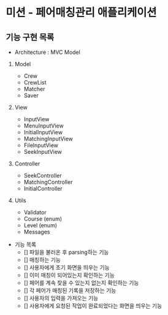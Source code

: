 # 미션 - 페어매칭관리 애플리케이션

## 기능 구현 목록

- Architecture : MVC Model

1. Model
   - Crew
   - CrewList
   - Matcher
   - Saver

2. View
   - InputView
   - MenuInputView
   - InitialInputView
   - MatchingInputView
   - FileInputView
   - SeekInputView
   
3. Controller
   - SeekController
   - MatchingController
   - InitialController

4. Utils
   - Validator
   - Course (enum)
   - Level (enum)
   - Messages

- 기능 목록
  - [] 파일을 불러온 후 parsing하는 기능
  - [] 매칭하는 기능
  - [] 사용자에게 초기 화면을 띄우는 기능
  - [] 이미 매칭이 되어있는지 확인하는 기능
  - [] 페어를 계속 찾을 수 있는지 없는지 확인하는 기능
  - [] 각 페어가 매칭된 기록을 저장하는 기능
  - [] 사용자의 입력을 가져오는 기능
  - [] 사용자에게 요청된 작업이 완료되었다는 화면을 띄우는 기능
